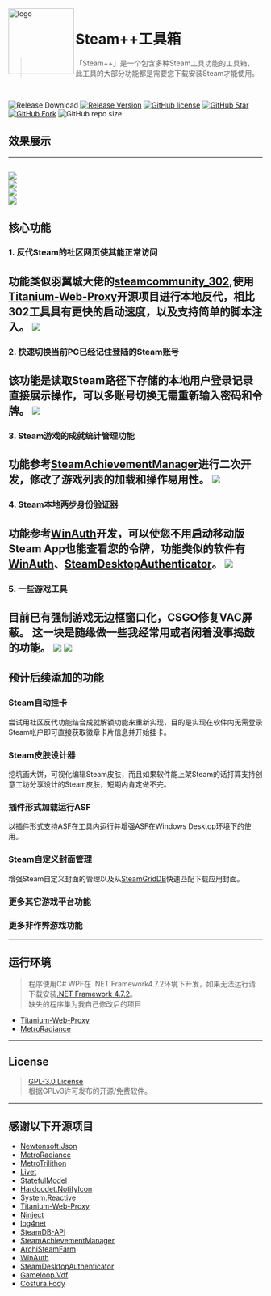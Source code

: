 <img src="https://raw.githubusercontent.com/rmbadmin/SteamTools/develop/Icon/LOGO1.png" alt="logo" width="130" height="130" align="left" />

<h1>Steam++工具箱</h1>

>  「Steam++」是一个包含多种Steam工具功能的工具箱，  
>   此工具的大部分功能都是需要您下载安装Steam才能使用。
<br/>

![Release Download](https://img.shields.io/github/downloads/rmbadmin/SteamTools/total?style=flat-square)
[![Release Version](https://img.shields.io/github/v/release/rmbadmin/SteamTools?style=flat-square)](https://github.com/rmbadmin/SteamTools/releases/latest)
[![GitHub license](https://img.shields.io/github/license/rmbadmin/SteamTools?style=flat-square)](LICENSE)
[![GitHub Star](https://img.shields.io/github/stars/rmbadmin/SteamTools?style=flat-square)](https://github.com/rmbadmin/SteamTools/stargazers)
[![GitHub Fork](https://img.shields.io/github/forks/rmbadmin/SteamTools?style=flat-square)](https://github.com/rmbadmin/SteamTools/network/members)
![GitHub repo size](https://img.shields.io/github/repo-size/rmbadmin/SteamTools?style=flat-square&color=3cb371)

## 效果展示
-------
![](https://raw.githubusercontent.com/rmbadmin/SteamTools/develop/Data/s.png)  
![](https://raw.githubusercontent.com/rmbadmin/SteamTools/develop/Data/e.png)  
![](https://raw.githubusercontent.com/rmbadmin/SteamTools/develop/Data/e2.png)  
![](https://raw.githubusercontent.com/rmbadmin/SteamTools/develop/Data/t.png)  
------

## 核心功能

### 1. 反代Steam的社区网页使其能正常访问
功能类似羽翼城大佬的[steamcommunity_302](https://www.dogfight360.com/blog/686/),使用[Titanium-Web-Proxy](https://github.com/justcoding121/Titanium-Web-Proxy)开源项目进行本地反代，相比302工具具有更快的启动速度，以及支持简单的脚本注入。
![](https://raw.githubusercontent.com/rmbadmin/SteamTools/develop/Data/1.png)  
---
### 2. 快速切换当前PC已经记住登陆的Steam账号

该功能是读取Steam路径下存储的本地用户登录记录直接展示操作，可以多账号切换无需重新输入密码和令牌。
![](https://raw.githubusercontent.com/rmbadmin/SteamTools/develop/Data/2.png)
---
### 3. Steam游戏的成就统计管理功能
功能参考[SteamAchievementManager](https://github.com/gibbed/SteamAchievementManager)进行二次开发，修改了游戏列表的加载和操作易用性。
![](https://raw.githubusercontent.com/rmbadmin/SteamTools/develop/Data/3.png)
---

### 4. Steam本地两步身份验证器
功能参考[WinAuth](https://github.com/winauth/winauth)开发，可以使您不用启动移动版Steam App也能查看您的令牌，功能类似的软件有[WinAuth](https://github.com/winauth/winauth)、[SteamDesktopAuthenticator](https://github.com/Jessecar96/SteamDesktopAuthenticator)。
![](https://raw.githubusercontent.com/rmbadmin/SteamTools/develop/Data/4.png)
---

### 5. 一些游戏工具
目前已有强制游戏无边框窗口化，CSGO修复VAC屏蔽。
这一块是随缘做一些我经常用或者闲着没事捣鼓的功能。
![](https://raw.githubusercontent.com/rmbadmin/SteamTools/develop/Data/5.png)
![](https://raw.githubusercontent.com/rmbadmin/SteamTools/develop/Data/6.png)
---

## 预计后续添加的功能

### Steam自动挂卡
尝试用社区反代功能结合成就解锁功能来重新实现，目的是实现在软件内无需登录Steam帐户即可直接获取徽章卡片信息并开始挂卡。

### Steam皮肤设计器
挖坑画大饼，可视化编辑Steam皮肤，而且如果软件能上架Steam的话打算支持创意工坊分享设计的Steam皮肤，短期内肯定做不完。

### 插件形式加载运行ASF
以插件形式支持ASF在工具内运行并增强ASF在Windows Desktop环境下的使用。

### Steam自定义封面管理
增强Steam自定义封面的管理以及从[SteamGridDB](https://www.steamgriddb.com/)快速匹配下载应用封面。

### 更多其它游戏平台功能


### 更多非作弊游戏功能

---

## 运行环境
> 程序使用C# WPF在 .NET Framework4.7.2环境下开发，如果无法运行请下载安装[.NET Framework 4.7.2](https://dotnet.microsoft.com/download/dotnet-framework/net472)。  
> 缺失的程序集为我自己修改后的项目  
* [Titanium-Web-Proxy](https://github.com/rmbadmin/Titanium-Web-Proxy)
* [MetroRadiance](https://github.com/rmbadmin/MetroRadiance)

---

## License
> [GPL-3.0 License](https://github.com/rmbadmin/SteamTools/blob/develop/LICENSE)  
> 根据GPLv3许可发布的开源/免费软件。

---

## 感谢以下开源项目
* [Newtonsoft.Json](https://github.com/JamesNK/Newtonsoft.Json)
* [MetroRadiance](https://github.com/Grabacr07/MetroRadiance)
* [MetroTrilithon](https://github.com/Grabacr07/MetroTrilithon)
* [Livet](https://github.com/runceel/Livet)
* [StatefulModel](https://github.com/ugaya40/StatefulModel)
* [Hardcodet.NotifyIcon](https://github.com/HavenDV/Hardcodet.NotifyIcon.Wpf.NetCore)
* [System.Reactive](https://github.com/dotnet/reactive)
* [Titanium-Web-Proxy](https://github.com/justcoding121/Titanium-Web-Proxy)
* [Ninject](https://github.com/ninject/Ninject)
* [log4net](https://github.com/apache/logging-log4net)
* [SteamDB-API](https://github.com/SteamDB-API/api)
* [SteamAchievementManager](https://github.com/gibbed/SteamAchievementManager)
* [ArchiSteamFarm](https://github.com/JustArchiNET/ArchiSteamFarm)
* [WinAuth](https://github.com/winauth/winauth)
* [SteamDesktopAuthenticator](https://github.com/Jessecar96/SteamDesktopAuthenticator)
* [Gameloop.Vdf](https://github.com/shravan2x/Gameloop.Vdf)
* [Costura.Fody](https://github.com/Fody/Costura)